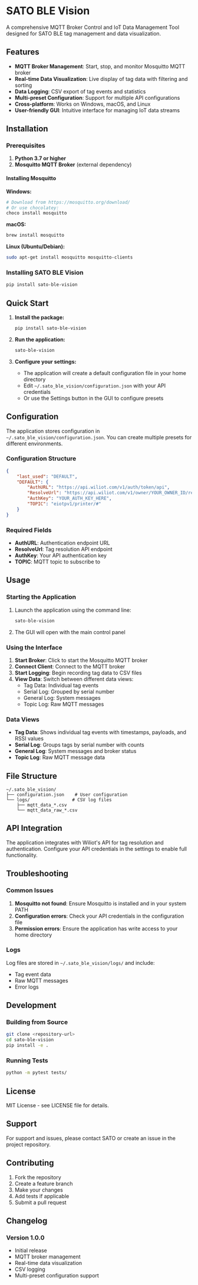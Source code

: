 # SATO BLE Vision

A comprehensive MQTT Broker Control and IoT Data Management Tool designed for SATO BLE tag management and data visualization.

## Features

- **MQTT Broker Management**: Start, stop, and monitor Mosquitto MQTT broker
- **Real-time Data Visualization**: Live display of tag data with filtering and sorting
- **Data Logging**: CSV export of tag events and statistics
- **Multi-preset Configuration**: Support for multiple API configurations
- **Cross-platform**: Works on Windows, macOS, and Linux
- **User-friendly GUI**: Intuitive interface for managing IoT data streams

## Installation

### Prerequisites

1. **Python 3.7 or higher**
2. **Mosquitto MQTT Broker** (external dependency)

#### Installing Mosquitto

**Windows:**
```bash
# Download from https://mosquitto.org/download/
# Or use chocolatey:
choco install mosquitto
```

**macOS:**
```bash
brew install mosquitto
```

**Linux (Ubuntu/Debian):**
```bash
sudo apt-get install mosquitto mosquitto-clients
```

### Installing SATO BLE Vision

```bash
pip install sato-ble-vision
```

## Quick Start

1. **Install the package:**
   ```bash
   pip install sato-ble-vision
   ```

2. **Run the application:**
   ```bash
   sato-ble-vision
   ```

3. **Configure your settings:**
   - The application will create a default configuration file in your home directory
   - Edit `~/.sato_ble_vision/configuration.json` with your API credentials
   - Or use the Settings button in the GUI to configure presets

## Configuration

The application stores configuration in `~/.sato_ble_vision/configuration.json`. You can create multiple presets for different environments.

### Configuration Structure

```json
{
    "last_used": "DEFAULT",
    "DEFAULT": {
        "AuthURL": "https://api.wiliot.com/v1/auth/token/api",
        "ResolveUrl": "https://api.wiliot.com/v1/owner/YOUR_OWNER_ID/resolve",
        "AuthKey": "YOUR_AUTH_KEY_HERE",
        "TOPIC": "eiotpv1/printer/#"
    }
}
```

### Required Fields

- **AuthURL**: Authentication endpoint URL
- **ResolveUrl**: Tag resolution API endpoint
- **AuthKey**: Your API authentication key
- **TOPIC**: MQTT topic to subscribe to

## Usage

### Starting the Application

1. Launch the application using the command line:
   ```bash
   sato-ble-vision
   ```

2. The GUI will open with the main control panel

### Using the Interface

1. **Start Broker**: Click to start the Mosquitto MQTT broker
2. **Connect Client**: Connect to the MQTT broker
3. **Start Logging**: Begin recording tag data to CSV files
4. **View Data**: Switch between different data views:
   - Tag Data: Individual tag events
   - Serial Log: Grouped by serial number
   - General Log: System messages
   - Topic Log: Raw MQTT messages

### Data Views

- **Tag Data**: Shows individual tag events with timestamps, payloads, and RSSI values
- **Serial Log**: Groups tags by serial number with counts
- **General Log**: System messages and broker status
- **Topic Log**: Raw MQTT message data

## File Structure

```
~/.sato_ble_vision/
├── configuration.json    # User configuration
└── logs/                # CSV log files
    ├── mqtt_data_*.csv
    └── mqtt_data_raw_*.csv
```

## API Integration

The application integrates with Wiliot's API for tag resolution and authentication. Configure your API credentials in the settings to enable full functionality.

## Troubleshooting

### Common Issues

1. **Mosquitto not found**: Ensure Mosquitto is installed and in your system PATH
2. **Configuration errors**: Check your API credentials in the configuration file
3. **Permission errors**: Ensure the application has write access to your home directory

### Logs

Log files are stored in `~/.sato_ble_vision/logs/` and include:
- Tag event data
- Raw MQTT messages
- Error logs

## Development

### Building from Source

```bash
git clone <repository-url>
cd sato-ble-vision
pip install -e .
```

### Running Tests

```bash
python -m pytest tests/
```

## License

MIT License - see LICENSE file for details.

## Support

For support and issues, please contact SATO or create an issue in the project repository.

## Contributing

1. Fork the repository
2. Create a feature branch
3. Make your changes
4. Add tests if applicable
5. Submit a pull request

## Changelog

### Version 1.0.0
- Initial release
- MQTT broker management
- Real-time data visualization
- CSV logging
- Multi-preset configuration support
 
